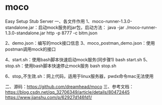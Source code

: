 # moco
Easy Setup Stub Server
一、各文件作用
1、moco-runner-1.3.0-standalone.jar：启动mock服务的jar包，启动方法：
  java -jar ./moco-runner-1.3.0-standalone.jar  http -p 8777 -c  bitm.json
 
2、demo.json：编写的mock接口信息
3、moco_postman_demo.json：使用postman调用mock的接口

4、start.sh：使用bash脚本快速启动mock服务(同步骤1)
  bash start.sh
5、stop.sh：使用bash脚本快速停止mock服务
  bash stop.sh
  
6、stop_不生效.sh：网上代码，适用于linux服务器，pwdx命令mac无法使用

二、源码：https://github.com/dreamhead/moco
三、参考文档：
  https://blog.csdn.net/qq_32706349/article/details/80472445
  https://www.jianshu.com/p/62927d146fd1/
